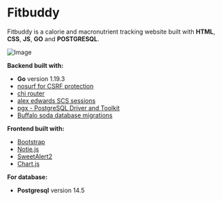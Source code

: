 # Fitbuddy 
Fitbuddy is a calorie and macronutrient tracking website built
with **HTML**, **CSS**, **JS**, **GO** and **POSTGRESQL**.

![Image](https://external-preview.redd.it/Cww17TNLCBtzER2ShsUr13ZrWwT3sFP-INtSl70YEDo.jpg?width=640&crop=smart&auto=webp&s=44d34c81b80b6f2c4dda371b3ca20a6cb44d90b3)

**Backend built with:**
- **Go** version 1.19.3
-  [nosurf for CSRF protection](https://github.com/justinas/nosurf)  
-  [chi router](https://github.com/go-chi/chi)
-  [alex edwards SCS sessions](https://github.com/alexedwards/scs/v2)
-  [pgx - PostgreSQL Driver and Toolkit](https://github.com/jackc/pgx/)
-  [Buffalo soda database migrations](https://gobuffalo.io/documentation/database/soda/)

**Frontend built with:**

-  [Bootstrap](https://getbootstrap.com/)
-  [Notie.js](https://github.com/jaredreich/notie)
-  [SweetAlert2](https://github.com/sweetalert2/sweetalert2)
-  [Chart.js](https://www.chartjs.org/)

**For database:**

- **Postgresql** version 14.5